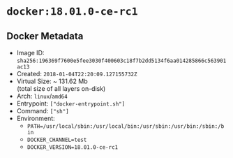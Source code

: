 # `docker:18.01.0-ce-rc1`

## Docker Metadata

- Image ID: `sha256:196369f7600e5fee3030f400603c18f7b2dd5134f6aa014285866c563901ac13`
- Created: `2018-01-04T22:20:09.127155732Z`
- Virtual Size: ~ 131.62 Mb  
  (total size of all layers on-disk)
- Arch: `linux`/`amd64`
- Entrypoint: `["docker-entrypoint.sh"]`
- Command: `["sh"]`
- Environment:
  - `PATH=/usr/local/sbin:/usr/local/bin:/usr/sbin:/usr/bin:/sbin:/bin`
  - `DOCKER_CHANNEL=test`
  - `DOCKER_VERSION=18.01.0-ce-rc1`
